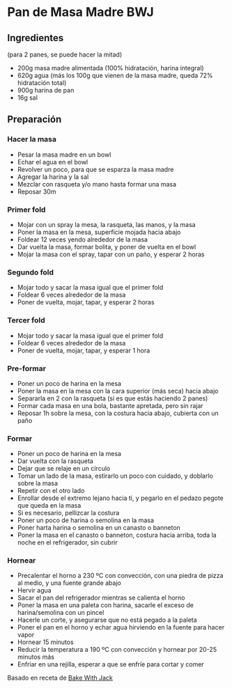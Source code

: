 # Pan de Masa Madre BWJ

## Ingredientes

(para 2 panes, se puede hacer la mitad)

* 200g masa madre alimentada (100% hidratación, harina integral)
* 620g agua (más los 100g que vienen de la masa madre, queda 72% hidratación total)
* 900g harina de pan
* 16g sal

## Preparación

### Hacer la masa
* Pesar la masa madre en un bowl
* Echar el agua en el bowl
* Revolver un poco, para que se esparza la masa madre
* Agregar la harina y la sal
* Mezclar con rasqueta y/o mano hasta formar una masa
* Reposar 30m

### Primer fold
* Mojar con un spray la mesa, la rasqueta, las manos, y la masa
* Poner la masa en la mesa, superficie mojada hacia abajo
* Foldear 12 veces yendo alrededor de la masa
* Dar vuelta la masa, formar bolita, y poner de vuelta en el bowl
* Mojar la masa con el spray, tapar con un paño, y esperar 2 horas

### Segundo fold
* Mojar todo y sacar la masa igual que el primer fold
* Foldear 6 veces alrededor de la masa
* Poner de vuelta, mojar, tapar, y esperar 2 horas

### Tercer fold
* Mojar todo y sacar la masa igual que el primer fold
* Foldear 6 veces alrededor de la masa
* Poner de vuelta, mojar, tapar, y esperar 1 hora

### Pre-formar
* Poner un poco de harina en la mesa
* Poner la masa en la mesa con la cara superior (más seca) hacia abajo
* Separarla en 2 con la rasqueta (si es que estás haciendo 2 panes)
* Formar cada masa en una bola, bastante apretada, pero sin rajar
* Reposar 1h sobre la mesa, con la costura hacia abajo, cubierta con un paño

### Formar
* Poner un poco de harina en la mesa
* Dar vuelta con la rasqueta
* Dejar que se relaje en un círculo
* Tomar un lado de la masa, estirarlo un poco con cuidado, y doblarlo sobre la masa
* Repetir con el otro lado
* Enrollar desde el extremo lejano hacia ti, y pegarlo en el pedazo pegote que queda en la masa
* Si es necesario, pellizcar la costura
* Poner un poco de harina o semolina en la masa
* Poner harta harina o semolina en un canasto o banneton
* Poner la masa en el canasto o banneton, costura hacia arriba, toda la noche en el refrigerador, sin cubrir

### Hornear
* Precalentar el horno a 230 ºC con convección, con una piedra de pizza al medio, y una fuente grande abajo
* Hervir agua
* Sacar el pan del refrigerador mientras se calienta el horno
* Poner la masa en una paleta con harina, sacarle el exceso de harina/semolina con un pincel
* Hacerle un corte, y asegurarse que no está pegado a la paleta
* Poner el pan en el horno y echar agua hirviendo en la fuente para hacer vapor
* Hornear 15 minutos
* Reducir la temperatura a 190 ºC con convección y hornear por 20-25 minutos más
* Enfriar en una rejilla, esperar a que se enfríe para cortar y comer

Basado en receta de [Bake With Jack](https://www.bakewithjack.co.uk/blog-1/2018/7/5/sourdough-loaf-for-beginners)
